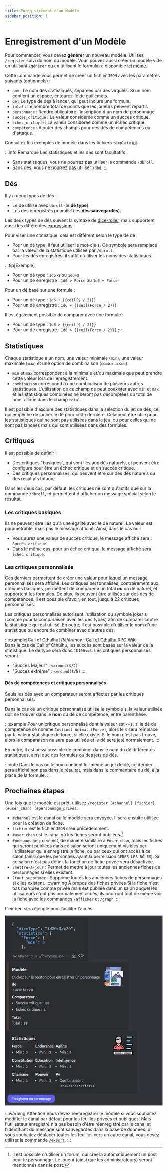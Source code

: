 ```yaml
---
title: Enregistrement d'un Modèle
sidebar_position: 1
---
```

# Enregistrement d'un Modèle

Pour commencer, vous devez **générer** un nouveau modèle. Utilisez `/register` suivi du nom du modèle. Vous pouvez aussi créer un modèle vide en utilisant `/générer` ou en utilisant le formulaire disponible [ici même](./form.mdx).

Cette commande vous permet de créer un fichier `JSON` avec les paramètres suivants (optionnels) :

- `nom` : Le nom des statistiques, séparées par des virgules. Si un nom contient un espace, entourez-le de guillemets.
- `dé` : Le type de dés à lancer, qui peut inclure une formule.
- `total` : Le nombre total de points que les joueurs peuvent répartir.
- `personnage` : Rendre obligatoire l'inscription d'un nom de personnage.
- `succès_critique` : La valeur considérée comme un succès critique.
- `échec_critique` : La valeur considérée comme un échec critique.
- `compétence` : Ajouter des champs pour des dés de compétences ou d'attaque.

Consultez les exemples de modèle dans les fichiers `template` [ici](https://github.com/Dicelette/discord-dicelette/tree/main/template).

:::info Remarque
Les statistiques et les dés sont facultatifs :
- Sans statistiques, vous ne pourrez pas utiliser la commande `/dbroll`.
- Sans dés, vous ne pourrez pas utiliser `/dbd`. 
:::

## Dés

Il y a deux types de dés :

- Le dé utilisé avec `dbroll` (le **dé type**).
- Les dés enregistrés pour `dbd` (les **dés sauvegardés**).

Les deux types de dés suivent la syntaxe de [dice-roller](https://dice-roller.github.io/documentation/), mais supportent aussi les différentes [expressions](../../introduction/expression.mdx).

Pour viser une statistique, cela est différent selon le type de dé :
- Pour un dé type, il faut utiliser le mot-clé `$`. Ce symbole sera remplacé par la valeur de la statistique utilisée par `/dbroll`.
- Pour les dés enregistrés, il suffit d'utiliser les noms des statistiques. 

:::tip[Exemple]
- Pour un dé type : `1d6>$` ou `1d6+$`
- Pour un dé enregistré : `1d6 > Force` ou `1d6 + Force`

Pour un dé basé sur une formule :
- Pour un dé type : `1d6 + {{ceil($ / 2)}}`
- Pour un dé enregistré : `1d6 + {{ceil(Force / 2)}}`

Il est également possible de comparer avec une formule :
- Pour un dé type : `1d6 > {{ceil($ / 2)}}`
- Pour un dé enregistré : `1d6 > {{ceil(Force / 2)}}`
:::


## Statistiques

Chaque statistique a un nom, une valeur minimale (`min`), une valeur maximale (`max`) et une option de combinaison (`combinaison`). 
- `min` et `max` correspondent à la minimale et/ou maximale que peut prendre cette valeur lors de l'enregistrement.
- `combinaison` correspond à une combinaison de plusieurs autres statistiques. L'utilisation de ce champ ne peut coexister avec `min` et `max` et les statistiques combinées ne seront pas décomptées du total de point alloué dans le champ `total`.

Il est possible d'exclure des statistiques dans la sélection du jet de dés, ce qui empêche de lancer le dé pour cette dernière. Cela peut être utile pour les statistiques qui ne sont pas utilisées dans le jeu, ou pour celles qui ne sont pas lancées mais qui sont utilisées dans des formules.

## Critiques

Il est possible de définir :
- Des critiques "basiques", qui sont liés aux dés naturels, et peuvent être configuré pour être un échec critique et un succès critique.
- Des critiques personnalisés, qui peuvent être sur des dés naturels ou des résultats totaux.  

Dans les deux cas, par défaut, les critiques ne sont qu'actifs que sur la commande `/dbroll`, et permettent d'afficher un message spécial selon le résultat.

### Les critiques basiques

Ils ne peuvent être liés qu'à une égalité avec le dé naturel. La valeur est paramétrable, mais pas le message affiché.
Ainsi, dans le cas où :
- Vous aurez une valeur de succès critique, le message affiché sera : `Succès critique`
- Dans le même cas, pour un échec critique, le message affiché sera `Échec critique`.

### Les critiques personnalisés

Ces derniers permettent de créer une valeur pour lequel un message personnalisés sera affiché.
Les critiques personnalisés, contrairement aux critiques basiques, permettent de comparer à un total **ou** un dé naturel, et supportent les formules. De plus, ils peuvent être utilisés sur des dés de compétences.
Il est possible d'avoir, en tout, jusqu'à 22 critiques personnalisés.

Les critiques personnalisés autorisent l'utilisation du symbole joker `$` (comme pour la comparaison avec les dés types) afin de comparer contre la statistique qui est utilisé. En outre, il est possible d'utiliser le nom d'une statistique ou encore de combiner avec d'autres dés.

:::example[Call of Cthulhu]
*Référence* : [Call of Cthulhu RPG Wiki](https://cthulhuwiki.chaosium.com/rules/combat.html)  
Dans le cas de Call of Cthulhu, les succès sont basés sur la valeur de la statistique. Le dé type sera donc `1D100<=$`.
Les critiques personnalisés seront :
- "Succès Majeur" : `<=round($/2)`
- "Succès extrême" : `<=round($/5)`
:::

#### Dés de compétences et critiques personnalisés
Seuls les dés avec un comparateur seront affectés par les critiques personnalisés.

Dans le cas où un critique personnalisé utilise le symbole `$`, la valeur utilisée doit se trouver dans le **nom** du dé de compétence, entre parenthèse. 

:::example
Pour un critique personnalisé dont la valeur est `<=$`, si le dé de compétence se nomme `Instinct Animal (Force)`, alors le `$` sera remplacé par la valeur statistique de force, si elle existe.
Si le nom n'est pas trouvé, alors la comparaison ne sera pas utilisée et le dé sera jeté normalement. 
:::

En outre, il est aussi possible de combiner dans le nom du dé différentes statistiques, ainsi que des formules ou des jets de dés.

:::note
Dans le cas où le nom contient lui-même un jet de dé, ce dernier sera affiché non pas dans le résultat, mais dans le commentaire du dé, à la place de la formule.
:::

## Prochaines étapes

Une fois que le modèle est prêt, utilisez `/register [#channel] [fichier] (#user_chan) (#personnage_privé)`. 
- `#channel` est le canal où le modèle sera envoyée. Il sera ensuite utilisée pour la création de fiche.
- `fichier` est le fichier `JSON` créé précédemment.
- `#user_chan` est le canal où les fiches seront publiées.[^1]
- `#personnage_privé` est, de manière similaire à `#user_chan`, mais les fiches qui seront publiées dans ce salon seront uniquement visibles par l'utilisateur qui a enregistré la fiche, ou par ceux qui ont accès à ce salon (ainsi que les personnes ayant la permission `GÉRER LES RÔLES`). Si ce salon n'est pas défini, la fonction de fiche privée sera désactivée.
- `?mettre-à-jour` : Permet de mettre à jour toutes les anciennes fiches de personnages si elles existent.
- `?tout_supprimer` : Supprime toutes les anciennes fiches de personnages si elles existent.
:::warning À propos des fiches privées
Si la fiche n'est pas marquée comme privée mais est publiée dans un salon auquel les utilisateurs n'ont pas normalement accès, ils pourront tout de même voir la fiche avec les commandes `/afficher` et `/graph`.
:::

L'embed sera épinglé pour faciliter l'accès.

![embed](/assets/register/embed_template.png)

:::warning Attention
Vous devez réenregistrer le modèle si vous souhaitez modifier le canal par défaut pour les feuilles privées et publiques. Mais l'utilisateur enregistré n'a pas besoin d'être réenregistré car le canal et l'identifiant du message sont sauvegardés dans la base de données.
Si vous souhaitez déplacer toutes les feuilles vers un autre canal, vous devez utiliser la commande [`/export`](../import_export.md).
:::

[^1]: Il est possible d'utiliser un forum, qui créera automatiquement un post pour le personnage. Le joueur (ainsi que les administrateurs) seront mentionnés dans le post. 
